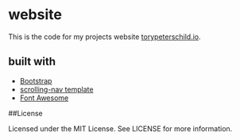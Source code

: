 website
=======

This is the code for my projects website [torypeterschild.io](http://torypeterschild.io/).

## built with ##
* [Bootstrap](http://getbootstrap.com/)
* [scrolling-nav template](https://github.com/BlackrockDigital/startbootstrap-scrolling-nav)
* [Font Awesome](http://fontawesome.io/)


##License

Licensed under the MIT License. See LICENSE for more information.